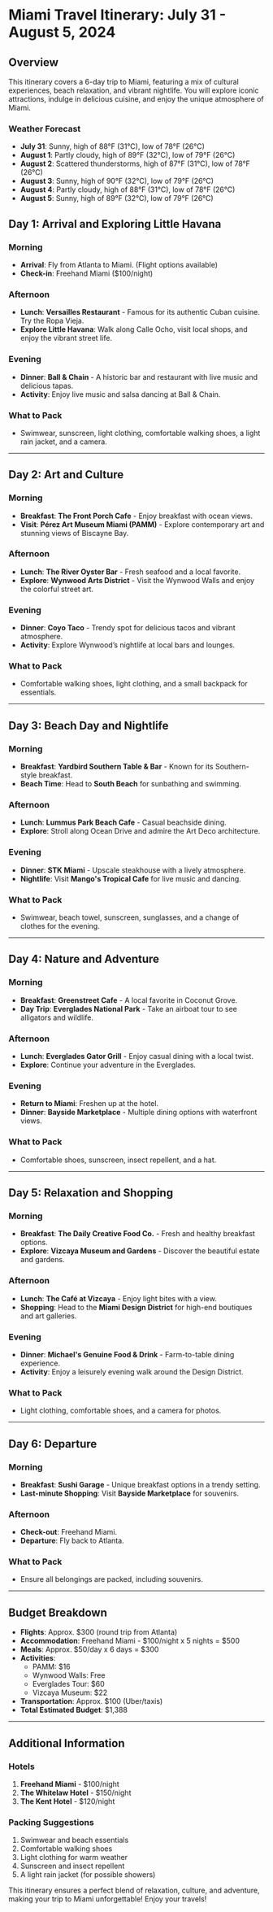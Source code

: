 # Miami Travel Itinerary: July 31 - August 5, 2024

## Overview
This itinerary covers a 6-day trip to Miami, featuring a mix of cultural experiences, beach relaxation, and vibrant nightlife. You will explore iconic attractions, indulge in delicious cuisine, and enjoy the unique atmosphere of Miami.

### Weather Forecast
- **July 31**: Sunny, high of 88°F (31°C), low of 78°F (26°C)
- **August 1**: Partly cloudy, high of 89°F (32°C), low of 79°F (26°C)
- **August 2**: Scattered thunderstorms, high of 87°F (31°C), low of 78°F (26°C)
- **August 3**: Sunny, high of 90°F (32°C), low of 79°F (26°C)
- **August 4**: Partly cloudy, high of 88°F (31°C), low of 78°F (26°C)
- **August 5**: Sunny, high of 89°F (32°C), low of 79°F (26°C)

## Day 1: Arrival and Exploring Little Havana
### Morning
- **Arrival**: Fly from Atlanta to Miami. (Flight options available)
- **Check-in**: Freehand Miami ($100/night)

### Afternoon
- **Lunch**: **Versailles Restaurant** - Famous for its authentic Cuban cuisine. Try the Ropa Vieja.
- **Explore Little Havana**: Walk along Calle Ocho, visit local shops, and enjoy the vibrant street life.

### Evening
- **Dinner**: **Ball & Chain** - A historic bar and restaurant with live music and delicious tapas.
- **Activity**: Enjoy live music and salsa dancing at Ball & Chain.

### What to Pack
- Swimwear, sunscreen, light clothing, comfortable walking shoes, a light rain jacket, and a camera.

---

## Day 2: Art and Culture
### Morning
- **Breakfast**: **The Front Porch Cafe** - Enjoy breakfast with ocean views.
- **Visit**: **Pérez Art Museum Miami (PAMM)** - Explore contemporary art and stunning views of Biscayne Bay.

### Afternoon
- **Lunch**: **The River Oyster Bar** - Fresh seafood and a local favorite.
- **Explore**: **Wynwood Arts District** - Visit the Wynwood Walls and enjoy the colorful street art.

### Evening
- **Dinner**: **Coyo Taco** - Trendy spot for delicious tacos and vibrant atmosphere.
- **Activity**: Explore Wynwood’s nightlife at local bars and lounges.

### What to Pack
- Comfortable walking shoes, light clothing, and a small backpack for essentials.

---

## Day 3: Beach Day and Nightlife
### Morning
- **Breakfast**: **Yardbird Southern Table & Bar** - Known for its Southern-style breakfast.
- **Beach Time**: Head to **South Beach** for sunbathing and swimming.

### Afternoon
- **Lunch**: **Lummus Park Beach Cafe** - Casual beachside dining.
- **Explore**: Stroll along Ocean Drive and admire the Art Deco architecture.

### Evening
- **Dinner**: **STK Miami** - Upscale steakhouse with a lively atmosphere.
- **Nightlife**: Visit **Mango's Tropical Cafe** for live music and dancing.

### What to Pack
- Swimwear, beach towel, sunscreen, sunglasses, and a change of clothes for the evening.

---

## Day 4: Nature and Adventure
### Morning
- **Breakfast**: **Greenstreet Cafe** - A local favorite in Coconut Grove.
- **Day Trip**: **Everglades National Park** - Take an airboat tour to see alligators and wildlife.

### Afternoon
- **Lunch**: **Everglades Gator Grill** - Enjoy casual dining with a local twist.
- **Explore**: Continue your adventure in the Everglades.

### Evening
- **Return to Miami**: Freshen up at the hotel.
- **Dinner**: **Bayside Marketplace** - Multiple dining options with waterfront views.

### What to Pack
- Comfortable shoes, sunscreen, insect repellent, and a hat.

---

## Day 5: Relaxation and Shopping
### Morning
- **Breakfast**: **The Daily Creative Food Co.** - Fresh and healthy breakfast options.
- **Explore**: **Vizcaya Museum and Gardens** - Discover the beautiful estate and gardens.

### Afternoon
- **Lunch**: **The Café at Vizcaya** - Enjoy light bites with a view.
- **Shopping**: Head to the **Miami Design District** for high-end boutiques and art galleries.

### Evening
- **Dinner**: **Michael's Genuine Food & Drink** - Farm-to-table dining experience.
- **Activity**: Enjoy a leisurely evening walk around the Design District.

### What to Pack
- Light clothing, comfortable shoes, and a camera for photos.

---

## Day 6: Departure
### Morning
- **Breakfast**: **Sushi Garage** - Unique breakfast options in a trendy setting.
- **Last-minute Shopping**: Visit **Bayside Marketplace** for souvenirs.

### Afternoon
- **Check-out**: Freehand Miami.
- **Departure**: Fly back to Atlanta.

### What to Pack
- Ensure all belongings are packed, including souvenirs.

---

## Budget Breakdown
- **Flights**: Approx. $300 (round trip from Atlanta)
- **Accommodation**: Freehand Miami - $100/night x 5 nights = $500
- **Meals**: Approx. $50/day x 6 days = $300
- **Activities**: 
  - PAMM: $16
  - Wynwood Walls: Free
  - Everglades Tour: $60
  - Vizcaya Museum: $22
- **Transportation**: Approx. $100 (Uber/taxis)
- **Total Estimated Budget**: $1,388

---

## Additional Information
### Hotels
1. **Freehand Miami** - $100/night
2. **The Whitelaw Hotel** - $150/night
3. **The Kent Hotel** - $120/night

### Packing Suggestions
1. Swimwear and beach essentials
2. Comfortable walking shoes
3. Light clothing for warm weather
4. Sunscreen and insect repellent
5. A light rain jacket (for possible showers)

This itinerary ensures a perfect blend of relaxation, culture, and adventure, making your trip to Miami unforgettable! Enjoy your travels!